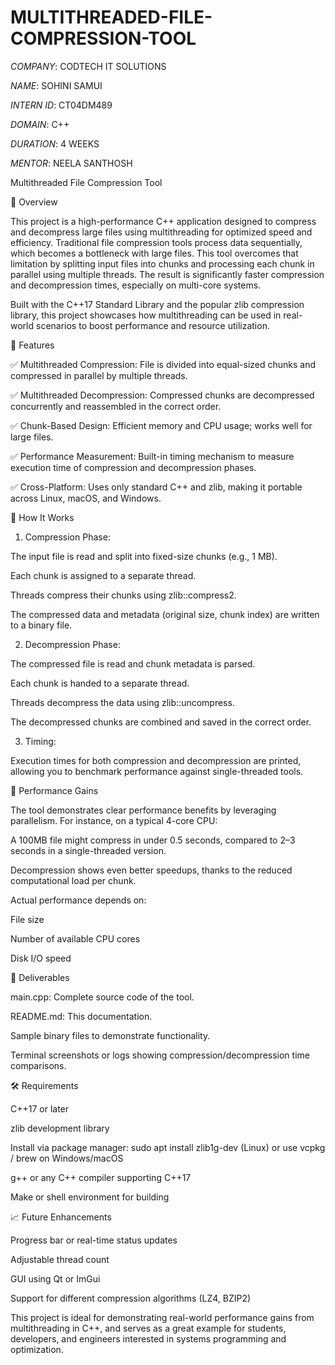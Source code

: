 # MULTITHREADED-FILE-COMPRESSION-TOOL

*COMPANY*: CODTECH IT SOLUTIONS

*NAME*: SOHINI SAMUI

*INTERN ID*: CT04DM489

*DOMAIN*: C++

*DURATION*: 4 WEEKS

*MENTOR*: NEELA SANTHOSH

Multithreaded File Compression Tool

📌 Overview

This project is a high-performance C++ application designed to compress and decompress large files using multithreading for optimized speed and efficiency. Traditional file compression tools process data sequentially, which becomes a bottleneck with large files. This tool overcomes that limitation by splitting input files into chunks and processing each chunk in parallel using multiple threads. The result is significantly faster compression and decompression times, especially on multi-core systems.

Built with the C++17 Standard Library and the popular zlib compression library, this project showcases how multithreading can be used in real-world scenarios to boost performance and resource utilization.

🚀 Features

✅ Multithreaded Compression: File is divided into equal-sized chunks and compressed in parallel by multiple threads.

✅ Multithreaded Decompression: Compressed chunks are decompressed concurrently and reassembled in the correct order.

✅ Chunk-Based Design: Efficient memory and CPU usage; works well for large files.

✅ Performance Measurement: Built-in timing mechanism to measure execution time of compression and decompression phases.

✅ Cross-Platform: Uses only standard C++ and zlib, making it portable across Linux, macOS, and Windows.

🧠 How It Works

1. Compression Phase:

The input file is read and split into fixed-size chunks (e.g., 1 MB).

Each chunk is assigned to a separate thread.

Threads compress their chunks using zlib::compress2.

The compressed data and metadata (original size, chunk index) are written to a binary file.

2. Decompression Phase:

The compressed file is read and chunk metadata is parsed.

Each chunk is handed to a separate thread.

Threads decompress the data using zlib::uncompress.

The decompressed chunks are combined and saved in the correct order.

3. Timing:

Execution times for both compression and decompression are printed, allowing you to benchmark performance against single-threaded tools.

🧪 Performance Gains

The tool demonstrates clear performance benefits by leveraging parallelism. For instance, on a typical 4-core CPU:

A 100MB file might compress in under 0.5 seconds, compared to 2–3 seconds in a single-threaded version.

Decompression shows even better speedups, thanks to the reduced computational load per chunk.


Actual performance depends on:

File size

Number of available CPU cores

Disk I/O speed

📂 Deliverables

main.cpp: Complete source code of the tool.

README.md: This documentation.

Sample binary files to demonstrate functionality.

Terminal screenshots or logs showing compression/decompression time comparisons.

🛠 Requirements

C++17 or later

zlib development library

Install via package manager:
sudo apt install zlib1g-dev (Linux)
or use vcpkg / brew on Windows/macOS

g++ or any C++ compiler supporting C++17

Make or shell environment for building

📈 Future Enhancements

Progress bar or real-time status updates

Adjustable thread count

GUI using Qt or ImGui

Support for different compression algorithms (LZ4, BZIP2)

This project is ideal for demonstrating real-world performance gains from multithreading in C++, and serves as a great example for students, developers, and engineers interested in systems programming and optimization.

